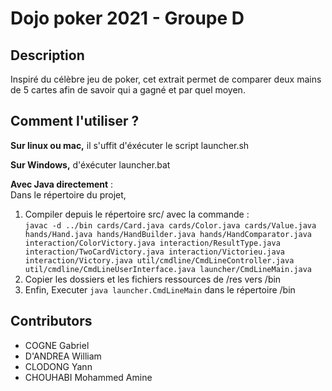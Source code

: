 # Dojo poker 2021 - Groupe D

## Description
Inspiré du célèbre jeu de poker, cet extrait permet de comparer deux mains de 5 cartes afin de savoir qui a gagné et par quel moyen.

## Comment l'utiliser ?
**Sur linux ou mac,**
il s'uffit d'éxécuter le script launcher.sh

**Sur Windows,** d'éxécuter launcher.bat

**Avec Java directement** :<br>
Dans le répertoire du projet,
<ol>
    <li>Compiler depuis le répertoire src/ avec la commande : <br><code>javac -d ../bin cards/Card.java cards/Color.java cards/Value.java hands/Hand.java hands/HandBuilder.java hands/HandComparator.java interaction/ColorVictory.java interaction/ResultType.java interaction/TwoCardVictory.java interaction/Victorieu.java interaction/Victory.java util/cmdline/CmdLineController.java util/cmdline/CmdLineUserInterface.java launcher/CmdLineMain.java</code>
    <li>Copier les dossiers et les fichiers ressources de /res vers /bin</li>
    <li>Enfin, Executer <code>java launcher.CmdLineMain</code> dans le répertoire /bin</li>
</li>
</ol>


## Contributors
* COGNE Gabriel
* D'ANDREA William
* CLODONG Yann
* CHOUHABI Mohammed Amine

